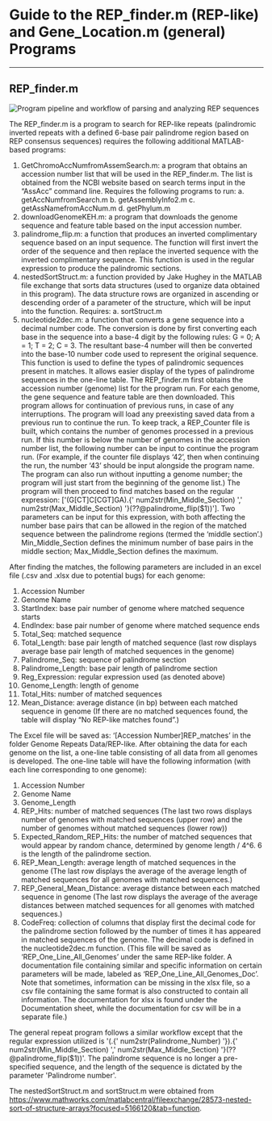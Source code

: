 # Guide to the REP_finder.m (REP-like) and Gene_Location.m (general) Programs
---
## REP_finder.m

![Program pipeline and workflow of parsing and analyzing REP sequences](https://i.postimg.cc/xTMV9YM5/Program-Flowchart.png)

The REP_finder.m is a program to search for REP-like repeats (palindromic inverted repeats with a defined 6-base pair palindrome region based on REP consensus sequences) requires the following additional MATLAB-based programs:
1.	GetChromoAccNumfromAssemSearch.m: a program that obtains an accession number list that will be used in the REP_finder.m. The list is obtained from the NCBI website based on search terms input in the “AssAcc” command line. Requires the following programs to run:
    a.	getAccNumfromSearch.m
    b.	getAssemblyInfo2.m
    c.	getAssNamefromAccNum.m
    d.	getPhylum.m
2.  downloadGenomeKEH.m: a program that downloads the genome sequence and feature table based on the input accession number.
3.	palindrome_flip.m: a function that produces an inverted complimentary sequence based on an input sequence. The function will first invert the order of the sequence and then replace the inverted sequence with the inverted complimentary sequence. This function is used in the regular expression to produce the palindromic sections. 
4.	nestedSortStruct.m: a function provided by Jake Hughey in the MATLAB file exchange that sorts data structures (used to organize data obtained in this program). The data structure rows are organized in ascending or descending order of a parameter of the structure, which will be input into the function. Requires: 
    a.	sortStruct.m
5.	nucleotide2dec.m: a function that converts a gene sequence into a decimal number code. The conversion is done by first converting each base in the sequence into a base-4 digit by the following rules: G = 0; A = 1; T = 2; C = 3. The resultant base-4 number will then be converted into the base-10 number code used to represent the original sequence. This function is used to define the types of palindromic sequences present in matches. It allows easier display of the types of palindrome sequences in the one-line table.
The REP_finder.m first obtains the accession number (genome) list for the program run. For each genome, the gene sequence and feature table are then downloaded. This program allows for continuation of previous runs, in case of any interruptions. The program will load any preexisting saved data from a previous run to continue the run. To keep track, a REP_Counter file is built, which contains the number of genomes processed in a previous run. If this number is below the number of genomes in the accession number list, the following number can be input to continue the program run. (For example, if the counter file displays ‘42’, then when continuing the run, the number ‘43’ should be input alongside the program name. The program can also run without inputting a genome number; the program will just start from the beginning of the genome list.) The program will then proceed to find matches based on the regular expression:
['(G[CT]C[CGT]GA).{' num2str(Min_Middle_Section) ',' num2str(Max_Middle_Section) '}(??@palindrome_flip($1))'].
Two parameters can be input for this expression, with both affecting the number base pairs that can be allowed in the region of the matched sequence between the palindrome regions (termed the ‘middle section’.) Min_Middle_Section defines the minimum number of base pairs in the middle section; Max_Middle_Section defines the maximum.

After finding the matches, the following parameters are included in an excel file (.csv and .xlsx due to potential bugs) for each genome:
1.	Accession Number
2.	Genome Name
3.	StartIndex: base pair number of genome where matched sequence starts
4.	EndIndex: base pair number of genome where matched sequence ends
5.	Total_Seq: matched sequence
6.	Total_Length: base pair length of matched sequence (last row displays average base pair length of matched sequences in the genome)
7.	Palindrome_Seq: sequence of palindrome section
8.	Palindrome_Length: base pair length of palindrome section
9.	Reg_Expression: regular expression used (as denoted above)
10.	Genome_Length: length of genome
11.	Total_Hits: number of matched sequences
12.	Mean_Distance: average distance (in bp) between each matched sequence in genome
(If there are no matched sequences found, the table will display “No REP-like matches found”.)

The Excel file will be saved as: ‘[Accession Number]REP_matches’ in the folder Genome Repeats Data/REP-like.
After obtaining the data for each genome on the list, a one-line table consisting of all data from all genomes is developed. The one-line table will have the following information (with each line corresponding to one genome):
1.	Accession Number
2.	Genome Name
3.	Genome_Length
4.	REP_Hits: number of matched sequences (The last two rows displays number of genomes with matched sequences (upper row) and the number of genomes without matched sequences (lower row))
5.	Expected_Random_REP_Hits: the number of matched sequences that would appear by random chance, determined by genome length / 4^6. 6 is the length of the palindrome section.
6.	REP_Mean_Length: average length of matched sequences in the genome (The last row displays the average of the average length of matched sequences for all genomes with matched sequences.)
7.	REP_General_Mean_Distance: average distance between each matched sequence in genome (The last row displays the average of the average distances between matched sequences for all genomes with matched sequences.)
8.	CodeFreq: collection of columns that display first the decimal code for the palindrome section followed by the number of times it has appeared in matched sequences of the genome. The decimal code is defined in the nucleotide2dec.m function. 
(This file will be saved as ‘REP_One_Line_All_Genomes’ under the same REP-like folder. A documentation file containing similar and specific information on certain parameters will be made, labeled as ‘REP_One_Line_All_Genomes_Doc’. Note that sometimes, information can be missing in the xlsx file, so a csv file containing the same format is also constructed to contain all information. The documentation for xlsx is found under the Documentation sheet, while the documentation for csv will be in a separate file.)

The general repeat program follows a similar workflow except that the regular expression utilized is '(.{' num2str(Palindrome_Number) '}).{' num2str(Min_Middle_Section) ',' num2str(Max_Middle_Section) '}(??@palindrome_flip($1))'. The palindrome sequence is no longer a pre-specified sequence, and the length of the sequence is dictated by the parameter 'Palindrome number'. 

The nestedSortStruct.m and sortStruct.m were obtained from https://www.mathworks.com/matlabcentral/fileexchange/28573-nested-sort-of-structure-arrays?focused=5166120&tab=function.
